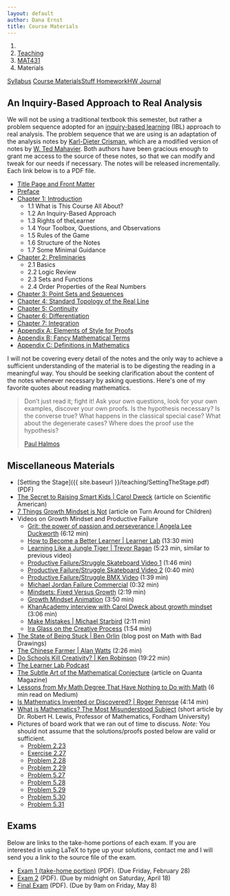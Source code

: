 ```yaml
---
layout: default
author: Dana Ernst
title: Course Materials
---
```


<ol class="breadcrumb">
  <li><a href="/"><i class="fa fa-home"></i></a></li>
  <li><a href="/teaching/">Teaching</a></li>
  <li><a href="/teaching/mat431s20">MAT431</a></li>
  <li class="active">Materials</li>
</ol>

<div class="row">
<div class="col-xs-12">
<div class="btn-group btn-group-justified">
<a class="btn btn-default btn-success" href="{{site.baseurl}}/teaching/mat431s20/syllabus/">Syllabus</a>
<a class="btn btn-default btn-primary" href="{{site.baseurl}}/teaching/mat431s20/materials/">
<span class="hidden-xs">Course Materials</span><span class="visible-xs">Stuff</span>
</a>
<a class="btn btn-default btn-warning" href="{{site.baseurl}}/teaching/mat431s20/homework/">
<span class="hidden-xs">Homework</span><span class="visible-xs">HW</span>
</a>
<a class="btn btn-default btn-info" href="{{site.baseurl}}/teaching/mat431s20/journal/">Journal</a>
</div>
</div>
</div>

## An Inquiry-Based Approach to Real Analysis ##
We will not be using a traditional textbook this semester, but rather a problem sequence adopted for an [inquiry-based learning](http://maamathedmatters.blogspot.com/2013/05/what-heck-is-ibl.html) (IBL) approach to real analysis. The problem sequence that we are using is an adaptation of the analysis notes by [Karl-Dieter Crisman](http://www.math-cs.gordon.edu/~kcrisman/), which are a modified version of notes by [W. Ted Mahavier](https://www.lamar.edu/arts-sciences/mathematics/faculty/w-ted-mahavier.html). Both authors have been gracious enough to grant me access to the source of these notes, so that we can modify and tweak for our needs if necessary. The notes will be released incrementally. Each link below is to a PDF file.

- [Title Page and Front Matter]({{site.baseurl}}/teaching/mat431s20/FrontMatter.pdf)
- [Preface]({{site.baseurl}}/teaching/mat431s20/Preface.pdf)
- [Chapter 1: Introduction]({{site.baseurl}}/teaching/mat431s20/Introduction.pdf)
    - 1.1 What is This Course All About?
    - 1.2 An Inquiry-Based Approach
    - 1.3 Rights of theLearner
    - 1.4 Your Toolbox, Questions, and Observations
    - 1.5 Rules of the Game
    - 1.6 Structure of the Notes
    - 1.7 Some Minimal Guidance
- [Chapter 2: Preliminaries]({{site.baseurl}}/teaching/mat431s20/Preliminaries.pdf)
    - 2.1 Basics
    - 2.2 Logic Review
    - 2.3 Sets and Functions
    - 2.4 Order Properties of the Real Numbers
- [Chapter 3: Point Sets and Sequences]({{site.baseurl}}/teaching/mat431s20/PointSetsSequences.pdf)
- [Chapter 4: Standard Topology of the Real Line]({{site.baseurl}}/teaching/mat431s20/Topology.pdf)
- [Chapter 5: Continuity]({{site.baseurl}}/teaching/mat431s20/Continuity.pdf)
- [Chapter 6: Differentiation]({{site.baseurl}}/teaching/mat431s20/Differentiation.pdf)
- [Chapter 7: Integration]({{site.baseurl}}/teaching/mat431s20/Integration.pdf)
- [Appendix A: Elements of Style for Proofs]({{site.baseurl}}/teaching/mat431s20/ElementsOfStyle.pdf)
- [Appendix B: Fancy Mathematical Terms]({{site.baseurl}}/teaching/mat431s20/FancyMathematicalTerms.pdf)
- [Appendix C: Definitions in Mathematics]({{site.baseurl}}/teaching/mat431s20/Definitions.pdf)

I will not be covering every detail of the notes and the only way to achieve a sufficient understanding of the material is to be digesting the reading in a meaningful way.  You should be seeking clarification about the content of the notes whenever necessary by asking questions.  Here's one of my favorite quotes about reading mathematics.

<blockquote>
  <p>Don’t just read it; fight it! Ask your own questions, look for your own examples, discover your own proofs. Is the hypothesis necessary? Is the converse true? What happens in the classical special case? What about the degenerate cases? Where does the proof use the hypothesis?</p>
  <footer><a href="http://en.wikipedia.org/wiki/Paul_Halmos">Paul Halmos</a></footer>
</blockquote>

## Miscellaneous Materials ##
<!-- - [Student Contract]({{ site.baseurl }}/teaching/StudentContract.pdf) (PDF) -->
- [Setting the Stage]({{ site.baseurl }}/teaching/SettingTheStage.pdf) (PDF)
- [The Secret to Raising Smart Kids &#124; Carol Dweck](https://www.scientificamerican.com/article/the-secret-to-raising-smart-kids1/) (article on Scientific American)
- [7 Things Growth Mindset is Not](https://www.turnaroundusa.org/7-things-growth-mindset-is-not/) (article on Turn Around for Children)
- Videos on Growth Mindset and Productive Failure
    - [Grit: the power of passion and perseverance &#124; Angela Lee Duckworth](https://www.youtube.com/watch?v=H14bBuluwB8) (6:12 min)
    - [How to Become a Better Learner &#124; Learner Lab](https://thelearnerlab.com/portfolio/learning-like-a-jungle-tiger/) (13:30 min)
    - [Learning Like a Jungle Tiger &#124; Trevor Ragan](https://www.youtube.com/watch?v=muoVtDjjonM&feature=youtu.be) (5:23 min, similar to previous video)
    - [Productive Failure/Struggle Skateboard Video 1](https://www.youtube.com/watch?time_continue=98&v=1QSocgE3yFY) (1:46 min)
    - [Productive Failure/Struggle Skateboard Video 2](https://www.instagram.com/p/BzKyyLchuve/) (0:40 min)
    - [Productive Failure/Struggle BMX Video](https://www.youtube.com/watch?v=9brnDOVJWnw) (1:39 min)
    - [Michael Jordan Failure Commercial](https://www.youtube.com/watch?v=JA7G7AV-LT8) (0:32 min)
    - [Mindsets: Fixed Versus Growth](https://www.youtube.com/watch?v=M1CHPnZfFmU) (2:19 min)
    - [Growth Mindset Animation](https://www.youtube.com/watch?v=-_oqghnxBmY) (3:50 min)
    - [KhanAcademy interview with Carol Dweck about growth mindset](https://www.youtube.com/watch?time_continue=1&v=wh0OS4MrN3E) (3:06 min)
    - [Make Mistakes &#124; Michael Starbird](https://www.youtube.com/watch?v=2yYQ-1X2ocU) (2:11 min)
    - [Ira Glass on the Creative Process](https://www.youtube.com/watch?v=PbC4gqZGPSY&feature=youtu.be) (1:54 min)
- [The State of Being Stuck &#124; Ben Orlin](https://mathwithbaddrawings.com/2017/09/20/the-state-of-being-stuck/) (blog post on Math with Bad Drawings)
- [The Chinese Farmer &#124; Alan Watts](https://www.youtube.com/watch?feature=share&v=eJShr4VdvxQ&app=desktop) (2:26 min)
- [Do Schools Kill Creativity? &#124; Ken Robinson](https://www.ted.com/talks/ken_robinson_says_schools_kill_creativity?language=en) (19:22 min)
- [The Learner Lab Podcast](https://thelearnerlab.com/podcast/)
- [The Subtle Art of the Mathematical Conjecture](https://www.quantamagazine.org/the-subtle-art-of-the-mathematical-conjecture-20190507/) (article on Quanta Magazine)
- [Lessons from My Math Degree That Have Nothing to Do with Math](https://medium.com/s/story/6-life-lessons-from-my-math-degree-that-have-nothing-to-do-with-math-d38aba90edfe) (6 min read on Medium)
- [Is Mathematics Invented or Discovered? &#124; Roger Penrose](https://www.youtube.com/watch?v=TKlPj_qGIt8) (4:14 min)
- [What is Mathematics? The Most Misunderstood Subject](https://www.fordham.edu/info/20603/what_math) (short article by Dr. Robert H. Lewis, Professor of Mathematics, Fordham University)
- Pictures of board work that we ran out of time to discuss. *Note:* You should not assume that the solutions/proofs posted below are valid or sufficient.
    - [Problem 2.23]({{site.baseurl}}/teaching/mat431s20/Problem2.23.JPG)
    - [Exercise 2.27]({{site.baseurl}}/teaching/mat431s20/Exercise2.27.JPG)
    - [Problem 2.28]({{site.baseurl}}/teaching/mat431s20/Problem2.28.JPG)
    - [Problem 2.29]({{site.baseurl}}/teaching/mat431s20/Problem2.29.JPG)
    - [Problem 5.27]({{site.baseurl}}/teaching/mat431s20/Problem5.27.jpg)
    - [Problem 5.28]({{site.baseurl}}/teaching/mat431s20/Problem5.28.jpg)
    - [Problem 5.29]({{site.baseurl}}/teaching/mat431s20/Problem5.29.jpg)
    - [Problem 5.30]({{site.baseurl}}/teaching/mat431s20/Problem5.30.jpg)
    - [Problem 5.31]({{site.baseurl}}/teaching/mat431s20/Problem5.31.jpg)

## Exams
Below are links to the take-home portions of each exam. If you are interested in using LaTeX to type up your solutions, contact me and I will send you a link to the source file of the exam.

- [Exam 1 (take-home portion)]({{site.baseurl}}/teaching/mat431s20/431Exam1-Home.pdf) (PDF). (Due Friday, February 28)
- [Exam 2]({{site.baseurl}}/teaching/mat431s20/431Exam2.pdf) (PDF). (Due by midnight on Saturday, April 18)
- [Final Exam]({{site.baseurl}}/teaching/mat431s20/431ExamFinal.pdf) (PDF). (Due by 9am on Friday, May 8)
